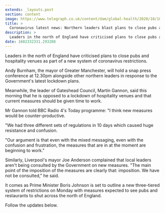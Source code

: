 ```yaml
--- 
extends: _layouts.post 
section: content 
image: https://www.telegraph.co.uk/content/dam/global-health/2020/10/10/TELEMMGLPICT000241564154_trans_NvBQzQNjv4BqPNWwDyPbFwP-inmmdjUPH8RERdCilWm4TK0cx62pGGA.jpeg?impolicy=logo-overlay 
title: > 
  Coronavirus latest news: Northern leaders blast plans to close pubs and restaurants 
description: > 
  Leaders in the north of England have criticised plans to close pubs and hospitality venues as part of a new system of coronavirus restrictions.Andy Burnham, the mayor of Greater Manchester, will hold a snap press conference at 12.30pm alongside other northern leaders in response to the Government's latest lockdown plans.Meanwhile, the leader of Gateshead Council, Martin Gannon, said this morning that he is opposed to a lockdown of hospitality venues and that current measures should be given time to work.Similarly, Liverpool's mayor Joe Anderson complained that local leaders aren't being consulted by the Government on new measures."The main point of the imposition of the measures are clearly that: imposition. 
date: 1602332331.293208 
--- 
```

Leaders in the north of England have criticised plans to close pubs and hospitality venues as part of a new system of coronavirus restrictions.

Andy Burnham, the mayor of Greater Manchester, will hold a snap press conference at 12.30pm alongside other northern leaders in response to the Government's latest lockdown plans.

Meanwhile, the leader of Gateshead Council, Martin Gannon, said this morning that he is opposed to a lockdown of hospitality venues and that current measures should be given time to work.

Mr Gannon told BBC Radio 4's Today programme: "I think new measures would be counter-productive.

"We had three different sets of regulations in 10 days which caused huge resistance and confusion.

"Our argument is that even with the mixed messaging, even with the confusion and frustration, the measures that are in at the moment are beginning to work."

Similarly, Liverpool's mayor Joe Anderson complained that local leaders aren't being consulted by the Government on new measures. "The main point of the imposition of the measures are clearly that: imposition. We have not be consulted," he said.

It comes as Prime Minister Boris Johnson is set to outline a new three-tiered system of restrictions on Monday with measures expected to see pubs and restaurants to shut across the north of England.

Follow the updates below.